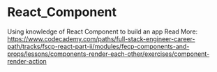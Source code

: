 # React_Component
Using knowledge of React Component to build an app
Read More: https://www.codecademy.com/paths/full-stack-engineer-career-path/tracks/fscp-react-part-ii/modules/fecp-components-and-props/lessons/components-render-each-other/exercises/component-render-action
